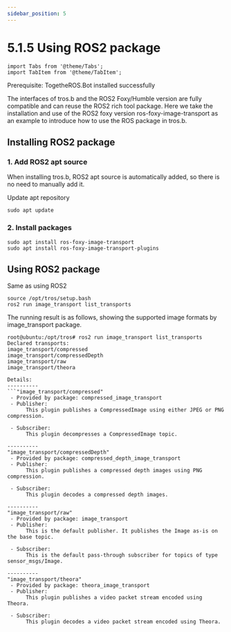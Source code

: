 ```yaml
---
sidebar_position: 5
---
```

# 5.1.5 Using ROS2 package

```mdx-code-block
import Tabs from '@theme/Tabs';
import TabItem from '@theme/TabItem';
```

Prerequisite: TogetheROS.Bot installed successfully

The interfaces of tros.b and the ROS2 Foxy/Humble version are fully compatible and can reuse the ROS2 rich tool package. Here we take the installation and use of the ROS2 foxy version ros-foxy-image-transport as an example to introduce how to use the ROS package in tros.b.

## Installing ROS2 package

### 1. Add ROS2 apt source

When installing tros.b, ROS2 apt source is automatically added, so there is no need to manually add it.

Update apt repository

```shell
sudo apt update
```

### 2. Install packages

```shell
sudo apt install ros-foxy-image-transport
sudo apt install ros-foxy-image-transport-plugins
```

## Using ROS2 package

Same as using ROS2

```shell
source /opt/tros/setup.bash
ros2 run image_transport list_transports
```

The running result is as follows, showing the supported image formats by image_transport package.

```shell
root@ubuntu:/opt/tros# ros2 run image_transport list_transports
Declared transports:
image_transport/compressed
image_transport/compressedDepth
image_transport/raw
image_transport/theora

Details:
----------
```"image_transport/compressed"
 - Provided by package: compressed_image_transport
 - Publisher:
      This plugin publishes a CompressedImage using either JPEG or PNG compression.

 - Subscriber:
      This plugin decompresses a CompressedImage topic.

----------
"image_transport/compressedDepth"
 - Provided by package: compressed_depth_image_transport
 - Publisher:
      This plugin publishes a compressed depth images using PNG compression.

 - Subscriber:
      This plugin decodes a compressed depth images.

----------
"image_transport/raw"
 - Provided by package: image_transport
 - Publisher:
      This is the default publisher. It publishes the Image as-is on the base topic.

 - Subscriber:
      This is the default pass-through subscriber for topics of type sensor_msgs/Image.

----------
"image_transport/theora"
 - Provided by package: theora_image_transport
 - Publisher:
      This plugin publishes a video packet stream encoded using Theora.

 - Subscriber:
      This plugin decodes a video packet stream encoded using Theora.